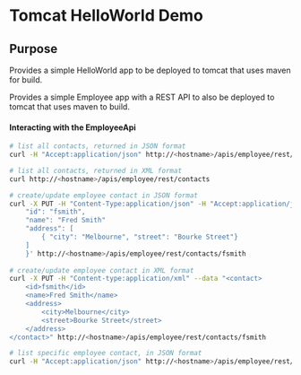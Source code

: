 Tomcat HelloWorld Demo
=====================

Purpose
--
Provides a simple HelloWorld app to be deployed to tomcat that uses maven for build.

Provides a simple Employee app with a REST API to also be deployed to tomcat that uses maven to build.

#### Interacting with the EmployeeApi
```bash
# list all contacts, returned in JSON format
curl -H "Accept:application/json" http://<hostname>/apis/employee/rest/contacts

# list all contacts, returned in XML format
curl http://<hostname>/apis/employee/rest/contacts

# create/update employee contact in JSON format
curl -X PUT -H "Content-Type:application/json" -H "Accept:application/json" --data '{
	"id": "fsmith",
	"name": "Fred Smith"
	"address": [
		{ "city": "Melbourne", "street": "Bourke Street"} 
	]
    }' http://<hostname>/apis/employee/rest/contacts/fsmith
    
# create/update employee contact in XML format
curl -X PUT -H "Content-type:application/xml" --data "<contact>
	<id>fsmith</id>
	<name>Fred Smith</name>
	<address>
		<city>Melbourne</city>
		<street>Bourke Street</street>
	</address>
</contact>" http://<hostname>/apis/employee/rest/contacts/fsmith

# list specific employee contact, in JSON format
curl -H "Accept:application/json" http://<hostname>/apis/employee/rest/contacts/fsmith
```
